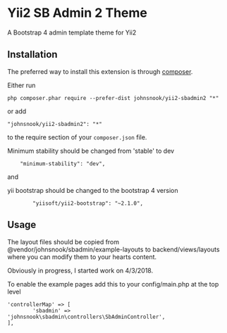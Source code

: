 Yii2 SB Admin 2 Theme
=====================
A Bootstrap 4 admin template theme for Yii2

Installation
------------

The preferred way to install this extension is through [composer](http://getcomposer.org/download/).

Either run

```
php composer.phar require --prefer-dist johnsnook/yii2-sbadmin2 "*"
```

or add

```
"johnsnook/yii2-sbadmin2": "*"
```

to the require section of your `composer.json` file.

Minimum stability should be changed from 'stable' to dev
```
    "minimum-stability": "dev",
```
and

yii bootstrap should be changed to the bootstrap 4 version
```
        "yiisoft/yii2-bootstrap": "~2.1.0",
```

Usage
-----

The layout files should be copied from @vendor/johnsnook/sbadmin/example-layouts to backend/views/layouts where you can modify them to your hearts content.

Obviously in progress, I started work on 4/3/2018.

To enable the example pages add this to your config/main.php at the top level
```
'controllerMap' => [
        'sbadmin' => 'johnsnook\sbadmin\controllers\SbAdminController',
],
```
